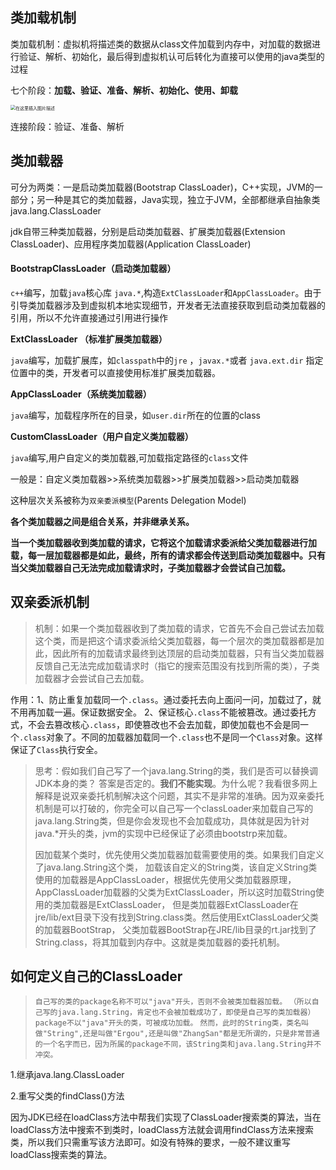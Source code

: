 ## 类加载机制

类加载机制：虚拟机将描述类的数据从class文件加载到内存中，对加载的数据进行验证、解析、初始化，最后得到虚拟机认可后转化为直接可以使用的java类型的过程

七个阶段：**加载、验证、准备、解析、初始化、使用、卸载**

<img src="E:\笔记\Java面试笔记\JVM\images\watermark,type_ZmFuZ3poZW5naGVpdGk,shadow_10,text_aHR0cHM6Ly9ibG9nLmNzZG4ubmV0L3poYW5namluZ2Fv,size_16,color_FFFFFF,t_70" alt="在这里插入图片描述" style="zoom:50%;" />

连接阶段：验证、准备、解析

## 类加载器

可分为两类：一是启动类加载器(Bootstrap ClassLoader)，C++实现，JVM的一部分；另一种是其它的类加载器，Java实现，独立于JVM，全部都继承自抽象类java.lang.ClassLoader

jdk自带三种类加载器，分别是启动类加载器、扩展类加载器(Extension ClassLoader)、应用程序类加载器(Application ClassLoader)

#### BootstrapClassLoader（启动类加载器）

`c++`编写，加载`java`核心库 `java.*`,构造`ExtClassLoader`和`AppClassLoader`。由于引导类加载器涉及到虚拟机本地实现细节，开发者无法直接获取到启动类加载器的引用，所以不允许直接通过引用进行操作

**ExtClassLoader （标准扩展类加载器）**

`java`编写，加载扩展库，如`classpath`中的`jre` ，`javax.*`或者
 `java.ext.dir` 指定位置中的类，开发者可以直接使用标准扩展类加载器。

**AppClassLoader（系统类加载器）**

`java`编写，加载程序所在的目录，如`user.dir`所在的位置的class

**CustomClassLoader（用户自定义类加载器）**

`java`编写,用户自定义的类加载器,可加载指定路径的`class`文件



一般是：自定义类加载器>>系统类加载器>>扩展类加载器>>启动类加载器

这种层次关系被称为`双亲委派模型`(Parents Delegation Model)

**各个类加载器之间是组合关系，并非继承关系。**

**当一个类加载器收到类加载的请求，它将这个加载请求委派给父类加载器进行加载，每一层加载器都是如此，最终，所有的请求都会传送到启动类加载器中。只有当父类加载器自己无法完成加载请求时，子类加载器才会尝试自己加载。**

## 双亲委派机制

> 机制：如果一个类加载器收到了类加载的请求，它首先不会自己尝试去加载这个类，而是把这个请求委派给父类加载器，每一个层次的类加载器都是加此，因此所有的加载请求最终到达顶层的启动类加载器，只有当父类加载器反馈自己无法完成加载请求时（指它的搜索范围没有找到所需的类），子类加载器才会尝试自己去加载。

作用：1、防止重复加载同一个`.class`。通过委托去向上面问一问，加载过了，就不用再加载一遍。保证数据安全。
 2、保证核心`.class`不能被篡改。通过委托方式，不会去篡改核心`.class`，即使篡改也不会去加载，即使加载也不会是同一个`.class`对象了。不同的加载器加载同一个`.class`也不是同一个`Class`对象。这样保证了`Class`执行安全。

> 思考：假如我们自己写了一个java.lang.String的类，我们是否可以替换调JDK本身的类？
> 答案是否定的。**我们不能实现**。为什么呢？我看很多网上解释是说双亲委托机制解决这个问题，其实不是非常的准确。因为双亲委托机制是可以打破的，你完全可以自己写一个classLoader来加载自己写的java.lang.String类，但是你会发现也不会加载成功，具体就是因为针对java.*开头的类，jvm的实现中已经保证了必须由bootstrp来加载。
>
> 因加载某个类时，优先使用父类加载器加载需要使用的类。如果我们自定义了java.lang.String这个类， 加载该自定义的String类，该自定义String类使用的加载器是AppClassLoader，根据优先使用父类加载器原理， AppClassLoader加载器的父类为ExtClassLoader，所以这时加载String使用的类加载器是ExtClassLoader， 但是类加载器ExtClassLoader在jre/lib/ext目录下没有找到String.class类。然后使用ExtClassLoader父类的加载器BootStrap， 父类加载器BootStrap在JRE/lib目录的rt.jar找到了String.class，将其加载到内存中。这就是类加载器的委托机制。

## 如何定义自己的ClassLoader

> `自己写的类的package名称不可以"java"开头，否则不会被类加载器加载。`
> `（所以自己写的java.lang.String，肯定也不会被加载成功了，即使是自己写的类加载器）`
> `package不以"java"开头的类，可被成功加载。`
> `然而，此时的String类，类名叫做"String",还是叫做"Ergou",还是叫做"ZhangSan"都是无所谓的，只是非常普通的一个名字而已，因为所属的package不同，该String类和java.lang.String并不冲突。`

1.继承java.lang.ClassLoader

2.重写父类的findClass()方法

因为JDK已经在loadClass方法中帮我们实现了ClassLoader搜索类的算法，当在loadClass方法中搜索不到类时，loadClass方法就会调用findClass方法来搜索类，所以我们只需重写该方法即可。如没有特殊的要求，一般不建议重写loadClass搜索类的算法。